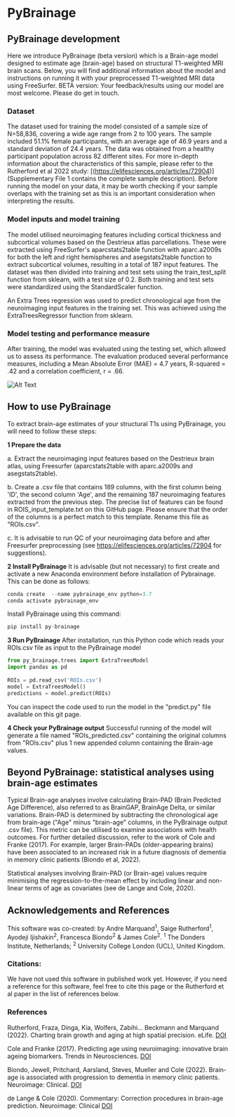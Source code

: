# PyBrainage

## PyBrainage development
Here we introduce PyBrainage (beta version) which is a Brain-age model designed to estimate age (brain-age) based on structural T1-weighted MRI brain scans. Below, you will find additional information about the model and instructions on running it with your preprocessed T1-weighted MRI data using FreeSurfer.
BETA version: Your feedback/results using our model are most welcome. Please do get in touch.

### Dataset
 The dataset used for training the model consisted of a sample size of N=58,836, covering a wide age range from 2 to 100 years. The sample included 51.1% female participants, with an average age of 46.9 years and a standard deviation of 24.4 years. The data was obtained from a healthy participant population across 82 different sites. For more in-depth information about the characteristics of this sample, please refer to the Rutherford et al 2022 study: [(https://elifesciences.org/articles/72904)] (Supplementary File 1 contains the complete sample description). Before running the model on your data, it may be worth checking if your sample overlaps with the training set as this is an important consideration when interpreting the results.


### Model inputs and model training
The model utilised neuroimaging features including cortical thickness and subcortical volumes based on the Destrieux atlas parcellations. These were extracted using FreeSurfer's aparcstats2table function with aparc.a2009s for both the left and right hemispheres and asegstats2table function to extract subcortical volumes, resulting in a total of 187 input features. The dataset was then divided into training and test sets using the train_test_split function from sklearn, with a test size of 0.2. Both training and test sets were standardized using the StandardScaler function.

An Extra Trees regression was used to predict chronological age from the neuroimaging input features in the training set. This was achieved using the ExtraTreesRegressor function from sklearn.


### Model testing and performance measure
After training, the model was evaluated using the testing set, which allowed us to assess its performance. The evaluation produced several performance measures, including a Mean Absolute Error (MAE) = 4.7 years, R-squared = .42 and a correlation coefficient, r = .66. 
 
![Alt Text](https://github.com/biondof/PyBrainage/blob/main/pybrainage.png)


## How to use PyBrainage
To extract brain-age estimates of your structural T1s using PyBrainage, you will need to follow these steps:

**1 Prepare the data**

a. Extract the neuroimaging input features based on the Destrieux brain atlas, using Freesurfer (aparcstats2table with aparc.a2009s and asegstats2table). 

b. Create a .csv file that contains 189 columns, with the first column being 'ID', the second column 'Age', and the remaining 187 neuroimaging features extracted from the previous step. The precise list of features can be found in ROIS_input_template.txt on this GitHub page.  Please ensure that the order of the columns is a perfect match to this template. Rename this file as "ROIs.csv".

c. It is advisable to run QC of your neuroimaging data before and after Freesurfer preprocessing (see https://elifesciences.org/articles/72904 for suggestions).


**2 Install PyBrainage**
It is advisable (but not necessary) to first create and activate a new Anaconda environment before installation of Pybrainage. This can be done as follows:

```python
conda create  --name pybrainage_env python=3.7 
conda activate pybrainage_env 
```

Install PyBrainage using this command:
```python
pip install py-brainage
```

**3 Run PyBrainage**
After installation, run this Python code which reads your ROIs.csv file as input to the PyBrainage model

```python
from py_brainage.trees import ExtraTreesModel   
import pandas as pd  
 
ROIs = pd.read_csv('ROIs.csv')  
model = ExtraTreesModel()  
predictions = model.predict(ROIs)  
```

You can inspect the code used to run the model in the "predict.py" file available on this git page.

**4 Check your PyBrainage output**
Successful running of the model will generate a file named "ROIs_predicted.csv" containing the original columns from "ROIs.csv" plus 1 new appended column containing the Brain-age values.

## Beyond PyBrainage: statistical analyses using brain-age estimates
Typical Brain-age analyses involve calculating Brain-PAD (Brain Predicted Age Difference), also referred to as BrainGAP, BrainAge Delta, or similar variations. Brain-PAD is determined by subtracting the chronological age from brain-age ("Age" minus "brain-age" columns, in the PyBrainage output .csv file). This metric can be utilised to examine associations with health outcomes. For further detailed discussion, refer to the work of Cole and Franke (2017). For example, larger Brain-PADs (older-appearing brains) have been associated to an increased risk in a future diagnosis of dementia in memory clinic patients (Biondo et al, 2022).

Statistical analyses involving Brain-PAD (or Brain-age) values require minimising the regression-to-the-mean effect by including linear and non-linear terms of age as covariates (see de Lange and Cole, 2020). 

## Acknowledgements and References
This software was co-created: by Andre Marquand<sup>1</sup>, Saige Rutherford<sup>1</sup>, Ayodeji Ijishakin<sup>2</sup>, Francesca Biondo<sup>2</sup> & James Cole<sup>2</sup>.
<sup>1</sup> The Donders Institute, Netherlands; <sup>2</sup> University College London (UCL), United Kingdom.

### Citations: 
We have not used this software in published work yet. However, if you need a reference for this software, feel free to cite this page or the Rutherford et al paper in the list of references below.

### References
Rutherford, Fraza, Dinga, Kia, Wolfers, Zabihi... Beckmann and Marquand (2022). Charting brain growth and aging at high spatial precision. eLife. [DOI](https://doi.org/10.7554/eLife.72904)

Cole and Franke (2017). Predicting age using neuroimaging: innovative brain ageing biomarkers. Trends in Neurosciences. [DOI](https://doi.org/10.1016/j.tins.2017.10.001)

Biondo, Jewell, Pritchard, Aarsland, Steves, Mueller and Cole (2022). Brain-age is associated with progression to dementia in memory clinic patients. Neuroimage: Clinical. [DOI](https://doi.org/10.1016/j.nicl.2022.103175)

de Lange & Cole (2020). Commentary: Correction procedures in brain-age prediction. Neuroimage: Clinical [DOI](https://doi.org/10.1016/j.nicl.2020.102229)
